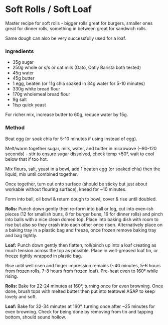 # Soft Rolls / Soft Loaf

Master recipe for soft rolls - bigger rolls great for burgers, smaller ones great for dinner rolls, 
something in between great for sandwich rolls.

Same dough can also be very successfully used for a loaf.

### Ingredients

* 35g sugar
* 250g whole or s/s or oat milk (Oato, Oatly Barista both tested)
* 45g water
* 45g butter
* 1 egg, beaten (or 11g chia soaked in 34g water for 5-10 minutes)
* 330g white bread flour
* 170g wholemeal bread flour 
* 9g salt 
* 1tsp quick yeast

For richer mix, increase butter to 60g, reduce water by 15g.

### Method 

Beat egg (or soak chia for 5-10 minutes if using instead of egg).

Melt/warm together sugar, milk, water, and butter in microwave (~90-120 seconds) - stir to ensure sugar 
dissolved, check temp <50°, wait to cool below that if too hot.

Mix flours, salt, yeast in a bowl, add 1 beaten egg (or soaked chia) then the liquid, mix until combined 
together.

Once together, turn out onto surface (should be sticky but just about workable without flouring surface), 
knead for ~10 minutes. 

Form into ball, oil bowl & return dough to bowl, cover & rise until doubled. 

**Rolls:** Punch down gently then re-form into ball or log, cut into even-ish pieces (12 for smallish buns, 
8 for burger buns, 16 for dinner rolls) and pinch into balls with a nice clean domed top. Place 
into baking dish with room to rise but also so they crash into each other once risen. Alternatively place 
on a baking tray in a plastic bag and freeze, once frozen remove baking tray and bag tightly.

**Loaf:** Punch down gently then flatten, roll/pinch up into a loaf creating as much tension across the top
as possible. Place in well-greased loaf tin, or freeze tightly wrapped in plastic bag.

Rise until well risen and finger impression remains  (~40 minutes, 5-6 hours from frozen rolls, 7-8 hours
from frozen loaf). Pre-heat oven to 160° while rising.

**Rolls:** Bake for 22-24 minutes at 160°, turning once for even browning. Once done, brush tops with melted
butter then put into teatowel ASAP to keep lovely and soft.

**Loaf:** Bake for 32-34 minutes at 160°, turning once after ~25 minutes for even browning. Check for being 
done by removing from tin and tapping bottom, should sound hollow.
